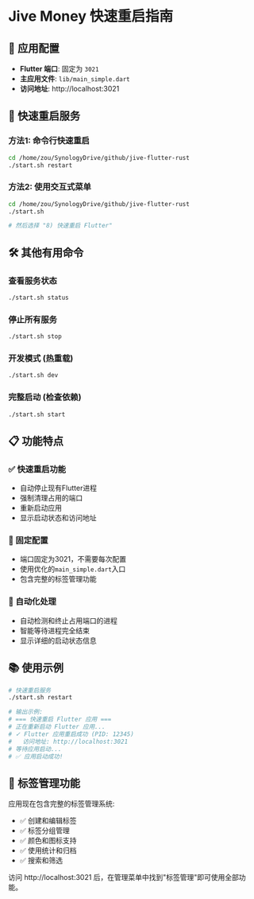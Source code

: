 # Jive Money 快速重启指南

## 📱 应用配置
- **Flutter 端口**: 固定为 `3021`
- **主应用文件**: `lib/main_simple.dart`
- **访问地址**: http://localhost:3021

## 🚀 快速重启服务

### 方法1: 命令行快速重启
```bash
cd /home/zou/SynologyDrive/github/jive-flutter-rust
./start.sh restart
```

### 方法2: 使用交互式菜单
```bash
cd /home/zou/SynologyDrive/github/jive-flutter-rust
./start.sh

# 然后选择 "8) 快速重启 Flutter"
```

## 🛠️ 其他有用命令

### 查看服务状态
```bash
./start.sh status
```

### 停止所有服务
```bash
./start.sh stop
```

### 开发模式 (热重载)
```bash
./start.sh dev
```

### 完整启动 (检查依赖)
```bash
./start.sh start
```

## 📋 功能特点

### ✅ 快速重启功能
- 自动停止现有Flutter进程
- 强制清理占用的端口
- 重新启动应用
- 显示启动状态和访问地址

### 🎯 固定配置
- 端口固定为3021，不需要每次配置
- 使用优化的`main_simple.dart`入口
- 包含完整的标签管理功能

### 🔧 自动化处理
- 自动检测和终止占用端口的进程
- 智能等待进程完全结束
- 显示详细的启动状态信息

## 📚 使用示例

```bash
# 快速重启服务
./start.sh restart

# 输出示例:
# === 快速重启 Flutter 应用 ===
# 正在重新启动 Flutter 应用...
# ✓ Flutter 应用重启成功 (PID: 12345)
#   访问地址: http://localhost:3021
# 等待应用启动...
# ✅ 应用启动成功!
```

## 🎉 标签管理功能

应用现在包含完整的标签管理系统:
- ✅ 创建和编辑标签
- ✅ 标签分组管理  
- ✅ 颜色和图标支持
- ✅ 使用统计和归档
- ✅ 搜索和筛选

访问 http://localhost:3021 后，在管理菜单中找到"标签管理"即可使用全部功能。
